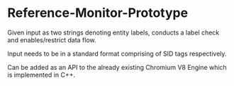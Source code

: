 # Reference-Monitor-Prototype

Given input as two strings denoting entity labels, conducts a label check and enables/restrict data flow.

Input needs to be in a standard format comprising of SID tags respectively.

Can be added as an API to the already existing Chromium V8 Engine which is implemented in C++.
